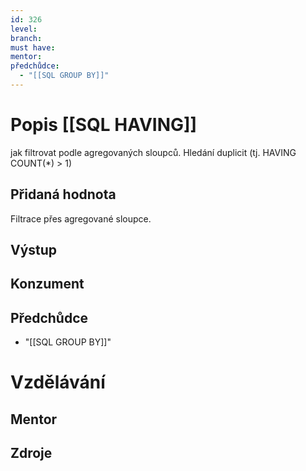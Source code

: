 ```yaml
---
id: 326
level: 
branch: 
must have: 
mentor: 
předchůdce: 
  - "[[SQL GROUP BY]]"
---
```



# Popis [[SQL HAVING]]
jak filtrovat podle agregovaných sloupců. Hledání duplicit (tj. HAVING COUNT(*) > 1)

## Přidaná hodnota
Filtrace přes agregované sloupce. 

## Výstup


## Konzument


## Předchůdce

  - "[[SQL GROUP BY]]"

# Vzdělávání


## Mentor


## Zdroje
